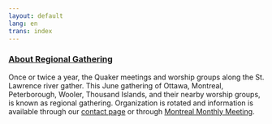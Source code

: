 ```yaml
---
layout: default
lang: en
trans: index
---
```

 
### <i class="fas fa-stream"></i> [About Regional Gathering](/about.html)

Once or twice a year, the Quaker meetings and worship groups along the St. Lawrence river gather. This June gathering of Ottawa, Montreal, Peterborough, Wooler, Thousand Islands, and their nearby worship groups, is known as regional gathering. Organization is rotated and information is available through our [contact page](/contact.html) or through [Montreal Monthly Meeting](https://montreal.quaker.ca).
